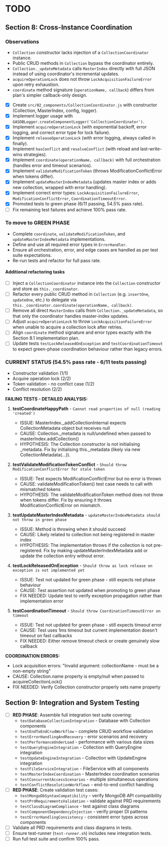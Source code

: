 # TODO

## Section 8: Cross-Instance Coordination

### Observations

- `Collection` constructor lacks injection of a `CollectionCoordinator` instance.
- Public CRUD methods in `Collection` bypass the coordinator entirely.
- `Collection._updateMetadata` calls `MasterIndex` directly with full JSON instead of using coordinator's incremental updates.
- `acquireOperationLock` does not throw `LockAcquisitionFailureError` upon retry exhaustion.
- `coordinate` method signature (`operationName, callback`) differs from plan's simpler callback-only design.

- [x] Create `src/02_components/CollectionCoordinator.js` with constructor (Collection, MasterIndex, config, logger).
- [x] Implement logger usage with `GASDBLogger.createComponentLogger('CollectionCoordinator')`.
- [x] Implement `acquireOperationLock` (with exponential backoff, error logging, and correct error type for lock failure).
- [x] Implement `releaseOperationLock` (with error logging, always called in finally).
- [x] Implement `hasConflict` and `resolveConflict` (with reload and last-write-wins strategies).
- [x] Implement `coordinate(operationName, callback)` with full orchestration (handles error and timeout scenarios).
- [x] Implement `validateModificationToken` (throws ModificationConflictError when tokens differ).
- [x] Implement `updateMasterIndexMetadata` (updates master index or adds new collection, wrapped with error handling).
- [x] Implement correct error types: `LockAcquisitionFailureError`, `ModificationConflictError`, `CoordinationTimeoutError`.
- [x] Promoted tests to green phase (6/11 passing, 54.5% pass rate).
- [ ] Fix remaining test failures and achieve 100% pass rate.

### To move to GREEN PHASE

- Complete `coordinate`, `validateModificationToken`, and `updateMasterIndexMetadata` implementations.
- Define and use all required error types in `ErrorHandler`.
- Ensure all orchestration, error, and edge cases are handled as per test suite expectations.
- Re-run tests and refactor for full pass rate.

#### Additional refactoring tasks

- [ ] Inject a `CollectionCoordinator` instance into the `Collection` constructor and store as `this._coordinator`.
- [ ] Refactor every public CRUD method in `Collection` (e.g. `insertOne`, `updateOne`, etc.) to delegate via `this._coordinator.coordinate(operationName, callback)`.
- [ ] Remove all direct `MasterIndex` calls from `Collection._updateMetadata`, so that only the coordinator handles master-index updates.
- [ ] Adjust `acquireOperationLock` to throw `LockAcquisitionFailureError` when unable to acquire a collection lock after retries.
- [ ] Align `coordinate` method signature and error types exactly with the Section 8.1 implementation plan.
- [ ] Update tests `testLockReleasedOnException` and `testCoordinationTimeout` to expect green-phase coordination behaviour rather than legacy errors.

### CURRENT STATUS (54.5% pass rate - 6/11 tests passing)

- Constructor validation (1/1)
- Acquire operation lock (2/2)
- Token validation - no conflict case (1/2)
- Conflict resolution (2/2)

**FAILING TESTS - DETAILED ANALYSIS:**

1. **testCoordinateHappyPath** - `Cannot read properties of null (reading 'created')`
   - ISSUE: MasterIndex._addCollectionInternal expects CollectionMetadata object but receives null
   - CAUSE: Collection._metadata is null/undefined when passed to masterIndex.addCollection()
   - HYPOTHESIS: The Collection constructor is not initialising _metadata. Fix by initialising this._metadata (likely via new CollectionMetadata(...)).

2. **testValidateModificationTokenConflict** - `Should throw ModificationConflictError for stale token`
   - ISSUE: Test expects ModificationConflictError but no error is thrown
   - CAUSE: validateModificationToken() test case needs to call with mismatched tokens
   - HYPOTHESIS: The validateModificationToken method does not throw when tokens differ. Fix by ensuring it throws ModificationConflictError on mismatch.

3. **testUpdateMasterIndexMetadata** - `updateMasterIndexMetadata should not throw in green phase`
   - ISSUE: Method is throwing when it should succeed
   - CAUSE: Likely related to collection not being registered in master index
   - HYPOTHESIS: The implementation throws if the collection is not pre-registered. Fix by making updateMasterIndexMetadata add or update the collection entry without error.

4. **testLockReleasedOnException** - `Should throw as lock release on exception is not implemented yet`
   - ISSUE: Test not updated for green phase - still expects red phase behaviour
   - CAUSE: Test assertion not updated when promoting to green phase
   - FIX NEEDED: Update test to verify exception propagation rather than implementation error

5. **testCoordinationTimeout** - `Should throw CoordinationTimeoutError on timeout`
   - ISSUE: Test not updated for green phase - still expects timeout error
   - CAUSE: Test uses 1ms timeout but current implementation doesn't timeout on fast callbacks
   - FIX NEEDED: Either remove timeout check or create genuinely slow callback

**COORDINATION ERRORS:**

- Lock acquisition errors: "Invalid argument: collectionName - must be a non-empty string"
- CAUSE: Collection.name property is empty/null when passed to acquireCollectionLock()
- FIX NEEDED: Verify Collection constructor properly sets name property

## Section 9: Integration and System Testing

- [ ] **RED PHASE**: Assemble full integration test suite covering:
  - `testDatabaseCollectionIntegration` - Database with Collection components
  - `testEndToEndCrudWorkflow` - complete CRUD workflow validation
  - `testErrorHandlingAndRecovery` - error scenarios and recovery
  - `testPerformanceUnderLoad` - performance with various data sizes
  - `testQueryEngineIntegration` - Collection with QueryEngine integration
  - `testUpdateEngineIntegration` - Collection with UpdateEngine integration
  - `testFileServiceIntegration` - FileService with all components
  - `testMasterIndexCoordination` - MasterIndex coordination scenarios
  - `testConcurrentAccessScenarios` - multiple simultaneous operations
  - `testConflictResolutionWorkflows` - end-to-end conflict handling
- [ ] **RED PHASE**: Create validation test cases:
  - `testMongoDbSyntaxCompatibility` - verify MongoDB API compatibility
  - `testPrdRequirementsValidation` - validate against PRD requirements
  - `testClassDiagramCompliance` - test against class diagrams
  - `testComponentDependencyInjection` - verify proper DI patterns
  - `testErrorHandlingConsistency` - consistent error types across components
- [ ] Validate all PRD requirements and class diagrams in tests.
- [ ] Ensure test-runner (`test-runner.sh`) includes new integration tests.
- [ ] Run full test suite and confirm 100% pass.
